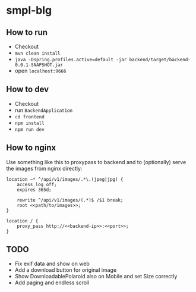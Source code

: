# smpl-blg

## How to run
* Checkout
* `mvn clean install`
* `java -Dspring.profiles.active=default -jar backend/target/backend-0.0.1-SNAPSHOT.jar`
* open `localhost:9666`

## How to dev
* Checkout
* run `BackendApplication`
* `cd frontend`
* `npm install`
* `npm run dev`

## How to nginx
Use something like this to proxypass to backend and to (optionally) serve the images from nginx directly:
```
location ~* ^/api/v1/images/.*\.(jpeg|jpg) {
    access_log off;
    expires 365d;

    rewrite ^/api/v1/images/(.*)$ /$1 break;
    root <<path/to/images>>;
} 

location / {
    proxy_pass http://<<backend-ip>>:<<port>>;
}
```
    
## TODO
* Fix exif data and show on web
* Add a download button for original image
* Show DownloadablePolaroid also on Mobile and set Size correctly
* Add paging and endless scroll